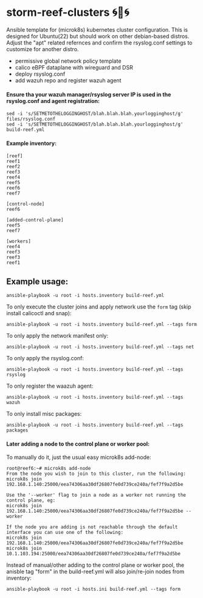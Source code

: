 # storm-reef-clusters 🌀🪸🌀
Ansible template for (microk8s) kubernetes cluster configuration.
This is designed for Ubuntu(22) but should work on other debian-based distros.
Adjust the "apt" related refernces and confirm the rsyslog.conf settings to customize for another distro.

- permissive global network policy template
- calico eBPF dataplane with wireguard and DSR
- deploy rsyslog.conf
- add wazuh repo and register wazuh agent

#### Ensure tha your wazuh manager/rsyslog  server IP is used in the rsyslog.conf and agent registration:

```
sed -i 's/SETMETOTHELOGGINGHOST/blah.blah.blah.yourlogginghost/g' files/rsyslog.conf
sed -i 's/SETMETOTHELOGGINGHOST/blah.blah.blah.yourlogginghost/g' build-reef.yml
```


#### Example inventory:

```
[reef]
reef1
reef2
reef3
reef4
reef5
reef6
reef7

[control-node]
reef6

[added-control-plane]
reef5
reef7

[workers]
reef4
reef3
reef3
reef1

```

## Example usage:

```
ansible-playbook -u root -i hosts.inventory build-reef.yml
```

To only execute the cluster joins and apply network use the `form` tag (skip install calicoctl and snap):

```
ansible-playbook -u root -i hosts.inventory build-reef.yml --tags form
```

To only apply the network manifest only:

```
ansible-playbook -u root -i hosts.inventory build-reef.yml --tags net
```


To only apply the rsyslog.conf:

```
ansible-playbook -u root -i hosts.inventory build-reef.yml --tags rsyslog
```

To only register the waazuh agent:

```
ansible-playbook -u root -i hosts.inventory build-reef.yml --tags wazuh
```

To only install misc packages:

```
ansible-playbook -u root -i hosts.inventory build-reef.yml --tags packages
```


#### Later adding a node to the control plane or worker pool:

To manually do it, just the usual easy microk8s add-node:

```
root@reef6:~# microk8s add-node
From the node you wish to join to this cluster, run the following:
microk8s join 192.168.1.140:25000/eea74306aa30df26807fe0d739ce240a/fef7f9a2d5be

Use the '--worker' flag to join a node as a worker not running the control plane, eg:
microk8s join 192.168.1.140:25000/eea74306aa30df26807fe0d739ce240a/fef7f9a2d5be --worker

If the node you are adding is not reachable through the default interface you can use one of the following:
microk8s join 192.168.1.140:25000/eea74306aa30df26807fe0d739ce240a/fef7f9a2d5be
microk8s join 10.1.103.194:25000/eea74306aa30df26807fe0d739ce240a/fef7f9a2d5be
```

Instead of manual/other adding to the control plane or worker pool, the anisble tag "form" in the build-reef.yml will also join/re-join nodes from inventory:

```
ansible-playbook -u root -i hosts.ini build-reef.yml --tags form
```

